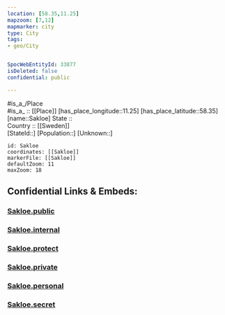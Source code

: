 ```yaml
---
location: [58.35,11.25] 
mapzoom: [7,12] 
mapmarker: city 
type: City
tags:
- geo/City


SpocWebEntityId: 33877
isDeleted: false
confidential: public

---
```

#is_a_/Place  
#is_a_ :: [[Place]] 
[has_place_longitude::11.25] 
[has_place_latitude::58.35] 
[name::Sakloe] 
State ::  
Country :: [[Sweden]]  
[StateId::] 
[Population::] 
[Unknown::] 


```leaflet
id: Sakloe
coordinates: [[Sakloe]] 
markerFile: [[Sakloe]] 
defaultZoom: 11 
maxZoom: 18
```


## Confidential Links & Embeds: 

### [Sakloe.public](/_public/\Earth\Continent\Europe\Europe~North\Sweden\CitySakloe.public.md) 

### [Sakloe.internal](/_internal/\Earth\Continent\Europe\Europe~North\Sweden\CitySakloe.internal.md) 

### [Sakloe.protect](/_protect/\Earth\Continent\Europe\Europe~North\Sweden\CitySakloe.protect.md) 

### [Sakloe.private](/_private/\Earth\Continent\Europe\Europe~North\Sweden\CitySakloe.private.md) 

### [Sakloe.personal](/_personal/\Earth\Continent\Europe\Europe~North\Sweden\CitySakloe.personal.md) 

### [Sakloe.secret](/_secret/\Earth\Continent\Europe\Europe~North\Sweden\CitySakloe.secret.md)

